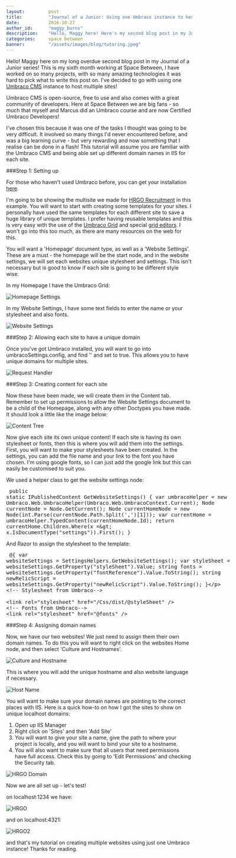 ```yaml
---
layout:         post
title:          "Journal of a Junior: Using one Umbraco instance to host multiple sites"
date:           2016-10-27
author_id:      "maggy_burns"
description:    "Hello, Maggy here! Here's my second blog post in my Journal of a Junior Series. A tutorial on how to host multiple sites on one Umbraco instance."
categories:     space between
banner:         "/assets/images/blog/tutoring.jpeg"
---
```


Hello! Maggy here on my long overdue second blog post in my Journal of a Junior series! This is my sixth month working at Space Between, I have worked on so many projects, with so many amazing technologies it was hard to pick what to write this post on. I’ve decided to go with using one [Umbraco CMS](http://umbraco.com/) instance to host multiple sites!

Umbraco CMS is open-source, free to use and also comes with a great community of developers. Here at Space Between we are big fans - so much that myself and Marcus did an Umbraco course and are now Certified Umbraco Developers!

I've chosen this because it was one of the tasks I thought was going to be very difficult. It involved so many things I'd never encountered before, and was a big learning curve - but very rewarding and now something that I realise can be done in a flash! This tutorial will assume you are familiar with the Umbraco CMS and being able set up different domain names in IIS for each site.


###Step 1: Setting up

For those who haven't used Umbraco before, you can get your installation [here](https://our.umbraco.org/documentation/Getting-Started/Setup/Install/).


I'm going to be showing the multisite we made for [HRGO Recruitment](http://www.hrgo.co.uk/) in this example. You will want to start with creating some templates for your sites. I personally have used the same templates for each different site to save a huge library of unique templates. I prefer having reusable templates and this is very easy with the use of the [Umbraco Grid](https://our.umbraco.org/documentation/getting-started/backoffice/property-editors/built-in-property-editors/grid-layout) and special [grid editors](https://our.umbraco.org/documentation/getting-started/backoffice/property-editors/built-in-property-editors/grid-layout/grid-editors). I won't go into this too much, as there are many resources on the web for this.


You will want a 'Homepage' document type, as well as a 'Website Settings'. These are a must - the homepage will be the start node, and in the website settings, we will set each websites unique stylesheet and settings. This isn't necessary but is good to know if each site is going to be different style wise.


In my Homepage I have the Umbraco Grid:

![Homepage Settings][homepage]

[homepage]: /assets/images/blog/ums-homepage-settings.png "Homepage Settings"

In my Website Settings, I have some text fields to enter the name or your stylesheet and also fonts.

![Website Settings][website]

[website]: /assets/images/blog/ums-website-settings.png "Website Settings"

###Step 2: Allowing each site to have a unique domain


Once you've got Umbraco installed, you will want to go into umbracoSettings.config, and find '<requestHandler>' and set <useDomainPrefixes> to true. This allows you to have unique domains for multiple sites.

![Request Handler][request]

[request]: /assets/images/blog/ums-request-handler.png "Request Handler"

###Step 3: Creating content for each site


Now these have been made, we will create them in the Content tab. Remember to set up permissions to allow the Website Settings document to be a child of the Homepage, along with any other Doctypes you have made. It should look a little like the image below:

![Content Tree][content]

[content]: /assets/images/blog/ums-content-tree.png "Content Tree"


Now give each site its own unique content! If each site is having its own stylesheet or fonts, then this is where you will add them into the settings. First, you will want to make your stylesheets have been created. In the settings, you can add the file name and your link to the font you have chosen. I'm using google fonts, so I can just add the google link but this can easily be customised to suit you.


We used a helper class to get the website settings node:
<xmp>
public static IPublishedContent GetWebsiteSettings()
{
    var umbracoHelper = new Umbraco.Web.UmbracoHelper(Umbraco.Web.UmbracoContext.Current);
     Node currentNode = Node.GetCurrent();
     Node currentHomeNode = new Node(int.Parse(currentNode.Path.Split(',')[1]));
      var currentHome = umbracoHelper.TypedContent(currentHomeNode.Id);
      return currentHome.Children.Where(x => x.IsDocumentType("settings")).First();
}
</xmp>

And Razor to assign the stylesheet to the template:
<xmp>
@{
    var websiteSettings = SettingsHelpers.GetWebsiteSettings();
    var styleSheet = websiteSettings.GetProperty("styleSheet").Value;
    string fonts = websiteSettings.GetProperty("fontReference").Value.ToString();
    string newRelicScript = websiteSettings.GetProperty("newRelicScript").Value.ToString();
}

<!-- Stylesheet from Umbraco-->
<link rel="stylesheet" href="/Css/dist/@styleSheet" />
<!-- Fonts from Umbraco-->
<link rel="stylesheet" href="@fonts" />
</xmp>


###Step 4: Assigning domain names


Now, we have our two websites! We just need to assign them their own domain names. To do this you will want to right click on the websites Home node, and then select 'Culture and Hostnames'. 

![Culture and Hostname][culture]

[culture]: /assets/images/blog/ums-culture-and-hostnames.png "Culture and Hostname"

This is where you will add the unique hostname and also website language if necessary.

![Host Name][hostname]

[hostname]: /assets/images/blog/ums-host-name.png "Host Name"

You will want to make sure your domain names are pointing to the correct places with IIS. Here is a quick how-to on how I got the sites to show on unique localhost domains:


1. Open up IIS Manager
2. Right click on 'Sites' and then 'Add Site'
3. You will want to give your site a name, give the path to where your project is locally, and you will want to bind your site to a hostname. 
4. You will also want to make sure that all users that need permissions have full access. Check this by going to 'Edit Permissions' and checking the Security tab.

![HRGO Domain][domain]

[domain]: /assets/images/blog/ums-hrgo-domain.png "HRGO Domain"

Now we are all set up - let's test!


on localhost:1234 we have: 

![HRGO][hrgo]

[hrgo]: /assets/images/blog/ums-hrgo.png "HRGO"

and on localhost:4321:

![HRGO2][hrgo2]

[hrgo2]: /assets/images/blog/ums-hrgo2.png "HRGO2"

and that's my tutorial on creating multiple websites using just one Umbraco instance! Thanks for reading.
